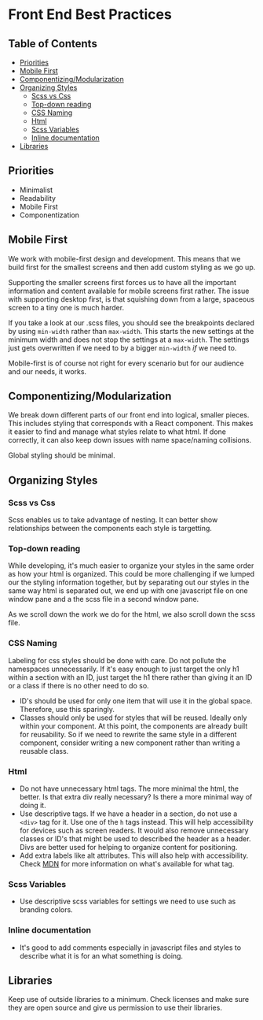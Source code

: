 # Front End Best Practices <!-- omit in toc --> 

## Table of Contents <!-- omit in toc --> 
- [Priorities](#priorities)
- [Mobile First](#mobile-first)
- [Componentizing/Modularization](#componentizingmodularization)
- [Organizing Styles](#organizing-styles)
  - [Scss vs Css](#scss-vs-css)
  - [Top-down reading](#top-down-reading)
  - [CSS Naming](#css-naming)
  - [Html](#html)
  - [Scss Variables](#scss-variables)
  - [Inline documentation](#inline-documentation)
- [Libraries](#libraries)

## Priorities

- Minimalist
- Readability
- Mobile First
- Componentization

## Mobile First

We work with mobile-first design and development. This means that we build first for the smallest screens and then add custom styling as we go up.

Supporting the smaller screens first forces us to have all the important information and content available for mobile screens first rather. The issue with supporting desktop first, is that squishing down from a large, spaceous screen to a tiny one is much harder.

If you take a look at our .scss files, you should see the breakpoints declared by using ``min-width`` rather than ``max-width``. This starts the new settings at the minimum width and does not stop the settings at a ``max-width``. The settings just gets overwritten if we need to by a bigger ``min-width`` *if* we need to.

Mobile-first is of course not right for every scenario but for our audience and our needs, it works.

## Componentizing/Modularization

We break down different parts of our front end into logical, smaller pieces. This includes styling that corresponds with a React component. This makes it easier to find and manage what styles relate to what html. If done correctly, it can also keep down issues with name space/naming collisions.

Global styling should be minimal.

## Organizing Styles

### Scss vs Css

Scss enables us to take advantage of nesting. It can better show relationships between the components each style is targetting.

### Top-down reading

While developing, it's much easier to organize your styles in the same order as how your html is organized. This could be more challenging if we lumped our the styling information together, but by separating out our styles in the same way html is separated out, we end up with one javascript file on one window pane and a the scss file in a second window pane.

As we scroll down the work we do for the html, we also scroll down the scss file.

### CSS Naming

Labeling for css styles should be done with care. Do not pollute the namespaces unnecessarily. If it's easy enough to just target the only h1 within a section with an ID, just target the h1 there rather than giving it an ID or a class if there is no other need to do so.

- ID's should be used for only one item that will use it in the global space. Therefore, use this sparingly.
- Classes should only be used for styles that will be reused. Ideally only within your component. At this point, the components are already built for reusability. So if we need to rewrite the same style in a different component, consider writing a new component rather than writing a reusable class.

### Html

- Do not have unnecessary html tags. The more minimal the html, the better. Is that extra div really necessary? Is there a more minimal way of doing it.
- Use descriptive tags. If we have a header in a section, do not use a ``<div>`` tag for it. Use one of the ``h`` tags instead. This will help accessibility for devices such as screen readers. It would also remove unnecessary classes or ID's that might be used to described the header as a header. Divs are better used for helping to organize content for positioning.
- Add extra labels like alt attributes. This will also help with accessibility. Check [MDN](https://developer.mozilla.org/en-US/docs/Web/HTML) for more information on what's available for what tag.

### Scss Variables

- Use descriptive scss variables for settings we need to use such as branding colors.

### Inline documentation

- It's good to add comments especially in javascript files and styles to describe what it is for an what something is doing.

## Libraries

Keep use of outside libraries to a minimum. Check licenses and make sure they are open source and give us permission to use their libraries.